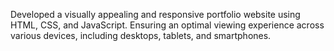 Developed a visually appealing and responsive portfolio website using HTML, CSS, and JavaScript. Ensuring an optimal viewing
experience across various devices, including desktops, tablets, and smartphones.
